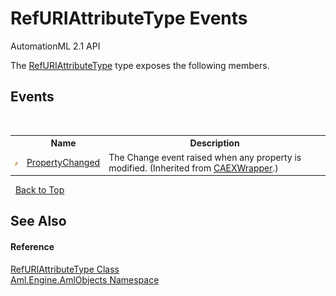 # RefURIAttributeType Events
AutomationML 2.1 API 

The <a href="T_Aml_Engine_AmlObjects_RefURIAttributeType">RefURIAttributeType</a> type exposes the following members.


## Events
&nbsp;<table><tr><th></th><th>Name</th><th>Description</th></tr><tr><td>![Public event](media/pubevent.gif "Public event")</td><td><a href="E_Aml_Engine_CAEX_CAEXWrapper_PropertyChanged">PropertyChanged</a></td><td>
The Change event raised when any property is modified.
 (Inherited from <a href="T_Aml_Engine_CAEX_CAEXWrapper">CAEXWrapper</a>.)</td></tr></table>&nbsp;
<a href="#refuriattributetype-events">Back to Top</a>

## See Also


#### Reference
<a href="T_Aml_Engine_AmlObjects_RefURIAttributeType">RefURIAttributeType Class</a><br /><a href="N_Aml_Engine_AmlObjects">Aml.Engine.AmlObjects Namespace</a><br />
